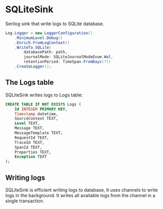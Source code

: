 # SQLiteSink
Serilog sink that write logs to SQLite database.

```csharp
Log.Logger = new LoggerConfiguration()
	.MinimumLevel.Debug()
	.Enrich.FromLogContext()
	.WriteTo.SQLite( 
		databasePath: path,
		journalMode: SQLiteJournalModeEnum.Wal,
		retentionPeriod: TimeSpan.FromDays(7))
	.CreateLogger();
```

## The Logs table

SQLiteSink writes logs to Logs table:

```SQL
CREATE TABLE IF NOT EXISTS Logs (
    Id INTEGER PRIMARY KEY,
    Timestamp datetime,
    SourceContext TEXT,
    Level TEXT,
    Message TEXT,
	MessageTemplate TEXT,
	RequestId TEXT,
	TraceId TEXT,
	SpanId TEXT,
    Properties TEXT,
	Exception TEXT
);
```


## Writing logs

SQLiteSink is efficient writing logs to database, It uses channels to write logs in the background. 
It writes all available logs from the channel in a single transaction.
